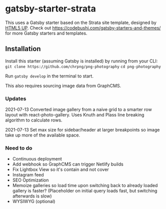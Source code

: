 
# gatsby-starter-strata

This uses a Gatsby starter based on the Strata site template, designed by [HTML5 UP](https://html5up.net/strata). Check out https://codebushi.com/gatsby-starters-and-themes/ for more Gatsby starters and templates.

## Installation

Install this starter (assuming Gatsby is installed) by running from your CLI:
`git clone https://github.com/chrpng/png-photography`
`cd png-photography`

Run `gatsby develop` in the terminal to start.

This also requires sourcing image data from GraphCMS.

### Updates

2021-07-13 Converted image gallery from a naive grid to a smarter row layout with react-photo-gallery. Uses Knuth and Plass line breaking algorithm to calculate rows.

2021-07-13 Set max size for sidebar/header at larger breakpoints so image take up more of the available space.

### Need to do
* Continuous deployment
* Add webhook so GraphCMS can trigger Netlify builds
* Fix Lightbox View so it's contain and not cover
* Instagram feed
* SEO Optimization
* Memoize galleries so load time upon switching back to already loaded gallery is faster? (Placeholder on initial query loads fast, but switching afterwards is slow)
* WYSIWYG (optional)